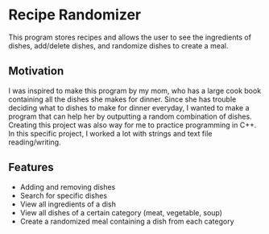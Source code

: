 # Recipe Randomizer
This program stores recipes and allows the user to see the ingredients of dishes, add/delete dishes, and randomize dishes to create a meal.
## Motivation
I was inspired to make this program by my mom, who has a large cook book containing all the dishes she makes for dinner. Since she has trouble deciding what to dishes to make for dinner everyday, I wanted to make a program that can help her by outputting a random combination of dishes. Creating this project was also way for me to practice programming in C++. In this specific project, I worked a lot with strings and text file reading/writing.
## Features
- Adding and removing dishes
- Search for specific dishes
- View all ingredients of a dish
- View all dishes of a certain category (meat, vegetable, soup)
- Create a randomized meal containing a dish from each category
